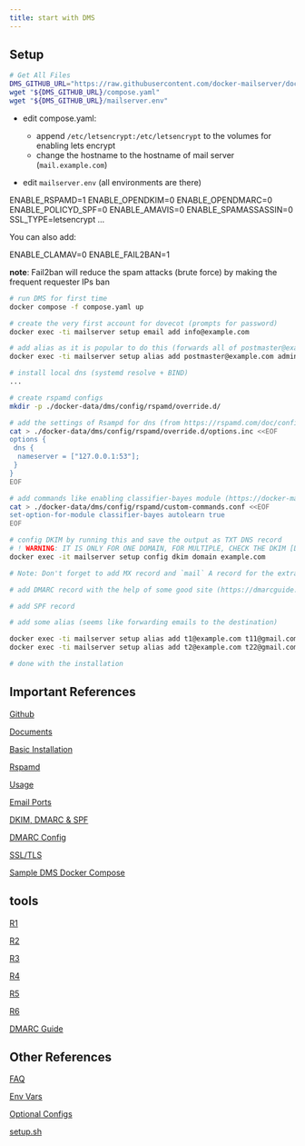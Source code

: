 ```yaml
---
title: start with DMS
---
```


## Setup

```bash
# Get All Files
DMS_GITHUB_URL="https://raw.githubusercontent.com/docker-mailserver/docker-mailserver/master"
wget "${DMS_GITHUB_URL}/compose.yaml"
wget "${DMS_GITHUB_URL}/mailserver.env"
```

- edit compose.yaml:
    - append `/etc/letsencrypt:/etc/letsencrypt` to the volumes for enabling lets encrypt
    - change the hostname to the hostname of mail server (`mail.example.com`)

- edit `mailserver.env` (all environments are there)

ENABLE_RSPAMD=1
ENABLE_OPENDKIM=0
ENABLE_OPENDMARC=0
ENABLE_POLICYD_SPF=0
ENABLE_AMAVIS=0
ENABLE_SPAMASSASSIN=0
SSL_TYPE=letsencrypt
...

You can also add:

ENABLE_CLAMAV=0
ENABLE_FAIL2BAN=1

**note**: Fail2ban will reduce the spam attacks (brute force) by making the frequent requester IPs ban

```bash
# run DMS for first time
docker compose -f compose.yaml up

# create the very first account for dovecot (prompts for password)
docker exec -ti mailserver setup email add info@example.com

# add alias as it is popular to do this (forwards all of postmaster@example.com to admin@example.com)
docker exec -ti mailserver setup alias add postmaster@example.com admin@example.com

# install local dns (systemd resolve + BIND)
...

# create rspamd configs
mkdir -p ./docker-data/dms/config/rspamd/override.d/

# add the settings of Rsampd for dns (from https://rspamd.com/doc/configuration/options.html) to the override.d
cat > ./docker-data/dms/config/rspamd/override.d/options.inc <<EOF
options {
 dns {
  nameserver = ["127.0.0.1:53"];
 }
}
EOF

# add commands like enabling classifier-bayes module (https://docker-mailserver.github.io/docker-mailserver/edge/config/security/rspamd/#with-the-help-of-a-custom-file)
cat > ./docker-data/dms/config/rspamd/custom-commands.conf <<EOF
set-option-for-module classifier-bayes autolearn true
EOF

# config DKIM by running this and save the output as TXT DNS record
# ! WARNING: IT IS ONLY FOR ONE DOMAIN, FOR MULTIPLE, CHECK THE DKIM [Docs](https://docker-mailserver.github.io/docker-mailserver/latest/config/best-practices/dkim_dmarc_spf/#rspamd)
docker exec -it mailserver setup config dkim domain example.com

# Note: Don't forget to add MX record and `mail` A record for the extra domain!

# add DMARC record with the help of some good site (https://dmarcguide.globalcyberalliance.org/dmarc)

# add SPF record

# add some alias (seems like forwarding emails to the destination)

docker exec -ti mailserver setup alias add t1@example.com t11@gmail.com
docker exec -ti mailserver setup alias add t2@example.com t22@gmail.com

# done with the installation
```

## Important References

[Github](https://github.com/docker-mailserver/docker-mailserver)

[Documents](https://docker-mailserver.github.io/docker-mailserver/edge/)

[Basic Installation](https://docker-mailserver.github.io/docker-mailserver/edge/examples/tutorials/basic-installation/)

[Rspamd](https://docker-mailserver.github.io/docker-mailserver/edge/config/security/rspamd/)

[Usage](https://docker-mailserver.github.io/docker-mailserver/edge/usage/)

[Email Ports](https://docker-mailserver.github.io/docker-mailserver/edge/config/security/understanding-the-ports/#overview-of-email-ports)

[DKIM, DMARC & SPF](https://docker-mailserver.github.io/docker-mailserver/edge/config/best-practices/dkim_dmarc_spf/)

[DMARC Config](https://github.com/internetstandards/toolbox-wiki/blob/main/DMARC-how-to.md#overview-of-dmarc-configuration-tags)

[SSL/TLS](https://docker-mailserver.github.io/docker-mailserver/edge/config/security/ssl/#lets-encrypt-recommended)

[Sample DMS Docker Compose](https://github.com/docker-mailserver/docker-mailserver/blob/master/compose.yaml)

## tools

[R1](https://mxtoolbox.com/SuperTool.aspx)

[R2](https://www.mimecast.com/products/dmarc-analyzer/spf-record-check/)

[R3](https://www.mail-tester.com/)

[R4](https://multirbl.valli.org/)

[R5](https://internet.nl/test-mail/)

[R6](https://dmarcian.com/domain-checker/)

[DMARC Guide](https://dmarcguide.globalcyberalliance.org/dmarc)

## Other References

[FAQ](https://docker-mailserver.github.io/docker-mailserver/edge/faq/#what-about-the-docker-datadmsconfig-directory)

[Env Vars](https://docker-mailserver.github.io/docker-mailserver/edge/config/environment/)

[Optional Configs](https://docker-mailserver.github.io/docker-mailserver/edge/config/advanced/optional-config/)

[setup.sh](https://docker-mailserver.github.io/docker-mailserver/edge/config/setup.sh/)

